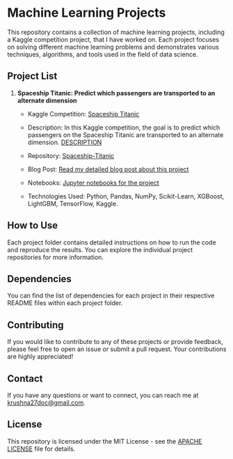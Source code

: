 # Machine Learning Projects 

This repository contains a collection of machine learning projects, including a Kaggle competition project, that I have worked on. Each project focuses on solving different machine learning problems and demonstrates various techniques, algorithms, and tools used in the field of data science.

## Project List

1. **Spaceship Titanic: Predict which passengers are transported to an alternate dimension**
   - Kaggle Competition: [Spaceship Titanic](https://www.kaggle.com/c/spaceship-titanic)
   - Description: In this Kaggle competition, the goal is to predict which passengers on the Spaceship Titanic are transported to an alternate dimension. [DESCRIPTION](Spaceship-Titanic.html)

   - Repository: [Spaceship-Titanic](link-to-repo)

   - Blog Post: [Read my detailed blog post about this project](link-to-blog-post)

   - Notebooks: [Jupyter notebooks for the project](link-to-notebooks)

   - Technologies Used: Python, Pandas, NumPy, Scikit-Learn, XGBoost, LightGBM, TensorFlow, Kaggle.

## How to Use

Each project folder contains detailed instructions on how to run the code and reproduce the results. You can explore the individual project repositories for more information.

## Dependencies

You can find the list of dependencies for each project in their respective README files within each project folder.

## Contributing

If you would like to contribute to any of these projects or provide feedback, please feel free to open an issue or submit a pull request. Your contributions are highly appreciated!

## Contact

If you have any questions or want to connect, you can reach me at [krushna27doc@gmail.com](krushna27odc@gmail.com).

## License

This repository is licensed under the MIT License - see the [APACHE LICENSE]([LICENSE](https://www.apache.org/licenses/LICENSE-2.0.txt)https://www.apache.org/licenses/LICENSE-2.0.txt) file for details.

